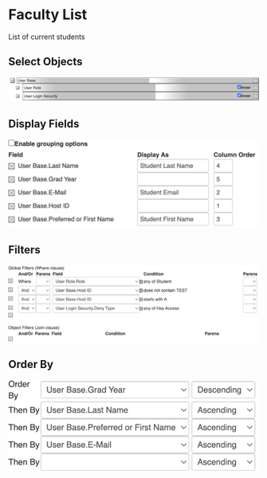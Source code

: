 # Faculty List

List of current students

## Select Objects

![Screenshot](../../images/schema-student-list-select.png)

## Display Fields

![Screenshot](../../images/schema-student-list-display.png)

## Filters

![Screenshot](../../images/schema-student-list-filters.png)

## Order By

![Screenshot](../../images/schema-student-list-order.png)
